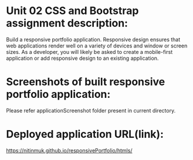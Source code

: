 # Unit 02 CSS and Bootstrap assignment description:
Build a responsive portfolio application. Responsive design ensures that web applications render well on a variety of devices and window or screen sizes. As a developer, you will likely be asked to create a mobile-first application or add responsive design to an existing application.

# Screenshots of built responsive portfolio application:
Please refer applicationScreenshot folder present in current directory.

# Deployed application URL(link):
https://nitinmuk.github.io/responsivePortfolio/htmls/


